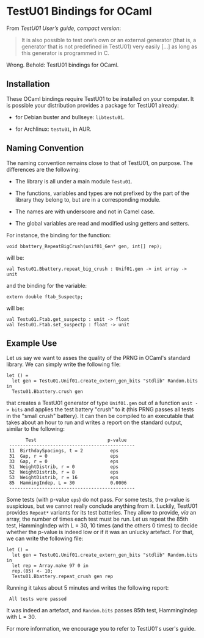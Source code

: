 TestU01 Bindings for OCaml
==========================

From *TestU01 User’s guide, compact version*:

> It is also possible to test one’s own or an external generator (that is, a
> generator that is not predefined in TestU01) very easily [...] as long as this
> generator is programmed in C.

Wrong. Behold: TestU01 bindings for OCaml.

Installation
------------

These OCaml bindings require TestU01 to be installed on your computer. It is
possible your distribution provides a package for TestU01 already:

- for Debian buster and bullseye: `libtestu01`.

- for Archlinux: `testu01`, in AUR.

Naming Convention
-----------------

The naming convention remains close to that of TestU01, on purpose. The
differences are the following:

- The library is all under a main module `Testu01`.

- The functions, variables and types are not prefixed by the part of the library
  they belong to, but are in a corresponding module.

- The names are with underscore and not in Camel case.

- The global variables are read and modified using getters and setters.

For instance, the binding for the function:

    void bbattery_RepeatBigCrush(unif01_Gen* gen, int[] rep);

will be:

    val Testu01.Bbattery.repeat_big_crush : Unif01.gen -> int array -> unit

and the binding for the variable:

    extern double ftab_Suspectp;

will be:

    val Testu01.Ftab.get_suspectp : unit -> float
    val Testu01.Ftab.set_suspectp : float -> unit

Example Use
-----------

Let us say we want to asses the quality of the PRNG in OCaml's standard library.
We can simply write the following file:

    let () =
      let gen = Testu01.Unif01.create_extern_gen_bits "stdlib" Random.bits in
      Testu01.Bbattery.crush gen

that creates a TestU01 generator of type `Unif01.gen` out of a function `unit ->
bits` and applies the test battery "crush" to it (this PRNG passes all tests in
the "small crush" battery). It can then be compiled to an executable that takes
about an hour to run and writes a report on the standard output, similar to the
following:

           Test                          p-value
     ----------------------------------------------
     11  BirthdaySpacings, t = 2          eps
     31  Gap, r = 0                       eps
     33  Gap, r = 0                       eps
     51  WeightDistrib, r = 0             eps
     52  WeightDistrib, r = 8             eps
     53  WeightDistrib, r = 16            eps
     85  HammingIndep, L = 30             0.0006
     ----------------------------------------------

Some tests (with p-value `eps`) do not pass. For some tests, the p-value is
suspicious, but we cannot really conclude anything from it. Luckily, TestU01
provides `Repeat*` variants for its test batteries. They allow to provide, *via*
an array, the number of times each test must be run. Let us repeat the 85th
test, HammingIndep with L = 30, 10 times (and the others 0 times) to decide
whether the p-value is indeed low or if it was an unlucky artefact. For that, we
can write the following file:

    let () =
      let gen = Testu01.Unif01.create_extern_gen_bits "stdlib" Random.bits in
      let rep = Array.make 97 0 in
      rep.(85) <- 10;
      Testu01.Bbattery.repeat_crush gen rep

Running it takes about 5 minutes and writes the following report:

     All tests were passed

It was indeed an artefact, and `Random.bits` passes 85th test, HammingIndep with
L = 30.

For more information, we encourage you to refer to TestU01's user's guide.
